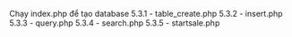 Chạy index.php để tạo database
5.3.1 - table_create.php
5.3.2 - insert.php
5.3.3 - query.php
5.3.4 - search.php
5.3.5 - startsale.php
